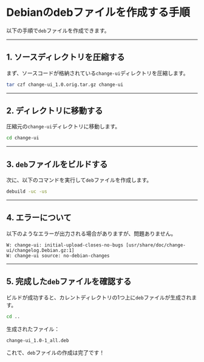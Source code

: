 
# Debianのdebファイルを作成する手順

以下の手順で`deb`ファイルを作成できます。

---

## 1. ソースディレクトリを圧縮する

まず、ソースコードが格納されている`change-ui`ディレクトリを圧縮します。

```bash
tar czf change-ui_1.0.orig.tar.gz change-ui
```

---

## 2. ディレクトリに移動する

圧縮元の`change-ui`ディレクトリに移動します。

```bash
cd change-ui
```

---

## 3. `deb`ファイルをビルドする

次に、以下のコマンドを実行して`deb`ファイルを作成します。

```bash
debuild -uc -us
```

---

## 4. エラーについて

以下のようなエラーが出力される場合がありますが、問題ありません。

```
W: change-ui: initial-upload-closes-no-bugs [usr/share/doc/change-ui/changelog.Debian.gz:1]
W: change-ui source: no-debian-changes
```

---

## 5. 完成した`deb`ファイルを確認する

ビルドが成功すると、カレントディレクトリの1つ上に`deb`ファイルが生成されます。

```bash
cd ..
```

生成されたファイル：
```
change-ui_1.0-1_all.deb
```

これで、`deb`ファイルの作成は完了です！
